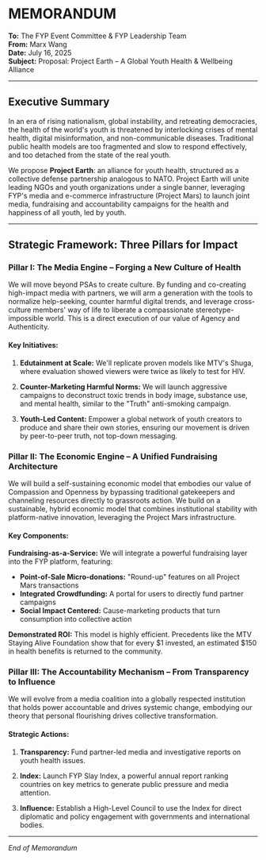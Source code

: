 # MEMORANDUM

**To:** The FYP Event Committee & FYP Leadership Team  
**From:** Marx Wang  
**Date:** July 16, 2025  
**Subject:** Proposal: Project Earth – A Global Youth Health & Wellbeing Alliance

---

## Executive Summary

In an era of rising nationalism, global instability, and retreating democracies, the health of the world's youth is threatened by interlocking crises of mental health, digital misinformation, and non-communicable diseases. Traditional public health models are too fragmented and slow to respond effectively, and too detached from the state of the real youth.

We propose **Project Earth**: an alliance for youth health, structured as a collective defense partnership analogous to NATO. Project Earth will unite leading NGOs and youth organizations under a single banner, leveraging FYP's media and e-commerce infrastructure (Project Mars) to launch joint media, fundraising and accountability campaigns for the health and happiness of all youth, led by youth.

---

## Strategic Framework: Three Pillars for Impact

### Pillar I: The Media Engine – Forging a New Culture of Health

We will move beyond PSAs to create culture. By funding and co-creating high-impact media with partners, we will arm a generation with the tools to normalize help-seeking, counter harmful digital trends, and leverage cross-culture members' way of life to liberate a compassionate stereotype-impossible world. This is a direct execution of our value of Agency and Authenticity.

#### Key Initiatives:

1. **Edutainment at Scale:** We'll replicate proven models like MTV's Shuga, where evaluation showed viewers were twice as likely to test for HIV.

2. **Counter-Marketing Harmful Norms:** We will launch aggressive campaigns to deconstruct toxic trends in body image, substance use, and mental health, similar to the "Truth" anti-smoking campaign.

3. **Youth-Led Content:** Empower a global network of youth creators to produce and share their own stories, ensuring our movement is driven by peer-to-peer truth, not top-down messaging.

### Pillar II: The Economic Engine – A Unified Fundraising Architecture

We will build a self-sustaining economic model that embodies our value of Compassion and Openness by bypassing traditional gatekeepers and channeling resources directly to grassroots action. We build on a sustainable, hybrid economic model that combines institutional stability with platform-native innovation, leveraging the Project Mars infrastructure.

#### Key Components:

**Fundraising-as-a-Service:** We will integrate a powerful fundraising layer into the FYP platform, featuring:

- **Point-of-Sale Micro-donations:** "Round-up" features on all Project Mars transactions
- **Integrated Crowdfunding:** A portal for users to directly fund partner campaigns
- **Social Impact Centered:** Cause-marketing products that turn consumption into collective action

**Demonstrated ROI:** This model is highly efficient. Precedents like the MTV Staying Alive Foundation show that for every $1 invested, an estimated $150 in health benefits is returned to the community.

### Pillar III: The Accountability Mechanism – From Transparency to Influence

We will evolve from a media coalition into a globally respected institution that holds power accountable and drives systemic change, embodying our theory that personal flourishing drives collective transformation.

#### Strategic Actions:

1. **Transparency:** Fund partner-led media and investigative reports on youth health issues.

2. **Index:** Launch FYP Slay Index, a powerful annual report ranking countries on key metrics to generate public pressure and media attention.

3. **Influence:** Establish a High-Level Council to use the Index for direct diplomatic and policy engagement with governments and international bodies.

---

*End of Memorandum*
